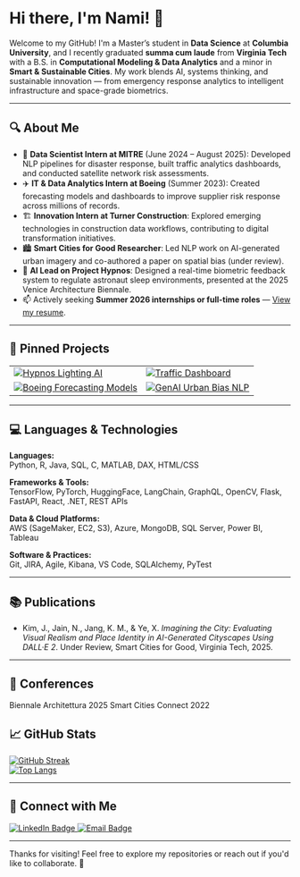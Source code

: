 # Hi there, I'm Nami! 👋

Welcome to my GitHub! I'm a Master’s student in **Data Science** at **Columbia University**, and I recently graduated **summa cum laude** from **Virginia Tech** with a B.S. in **Computational Modeling & Data Analytics** and a minor in **Smart & Sustainable Cities**. My work blends AI, systems thinking, and sustainable innovation — from emergency response analytics to intelligent infrastructure and space-grade biometrics.

---

## 🔍 About Me

<ul>
  <li>🧠 <strong>Data Scientist Intern at MITRE</strong> (June 2024 – August 2025): Developed NLP pipelines for disaster response, built traffic analytics dashboards, and conducted satellite network risk assessments.</li>
  <li>✈️ <strong>IT & Data Analytics Intern at Boeing</strong> (Summer 2023): Created forecasting models and dashboards to improve supplier risk response across millions of records.</li>
  <li>🏗️ <strong>Innovation Intern at Turner Construction</strong>: Explored emerging technologies in construction data workflows, contributing to digital transformation initiatives.</li>
  <li>🏙️ <strong>Smart Cities for Good Researcher</strong>: Led NLP work on AI-generated urban imagery and co-authored a paper on spatial bias (under review).</li>
  <li>🧬 <strong>AI Lead on Project Hypnos</strong>: Designed a real-time biometric feedback system to regulate astronaut sleep environments, presented at the 2025 Venice Architecture Biennale.</li>
  <li>📫 Actively seeking <strong>Summer 2026 internships or full-time roles</strong> — <a href="https://github.com/jainnami/portfolio/blob/4e5d33589d9864224c0debe461113105dcd59e7c/NamiResume.pdf">View my resume</a>.</li>
</ul>

---

## 📌 Pinned Projects

<table>
  <tr>
    <td><a href="https://github.com/nami-jain/hypnos-ml-lighting">
      <img src="https://github-readme-stats.vercel.app/api/pin/?username=nami-jain&repo=hypnos-ml-lighting&theme=vision-friendly-dark" alt="Hypnos Lighting AI" /></a>
    </td>
    <td><a href="https://github.com/nami-jain/traffic-analytics-dashboard">
      <img src="https://github-readme-stats.vercel.app/api/pin/?username=nami-jain&repo=traffic-analytics-dashboard&theme=vision-friendly-dark" alt="Traffic Dashboard" /></a>
    </td>
  </tr>
  <tr>
    <td><a href="https://github.com/nami-jain/supply-chain-predictive-models">
      <img src="https://github-readme-stats.vercel.app/api/pin/?username=nami-jain&repo=supply-chain-predictive-models&theme=vision-friendly-dark" alt="Boeing Forecasting Models" /></a>
    </td>
    <td><a href="https://github.com/nami-jain/genai-urban-bias-analysis">
      <img src="https://github-readme-stats.vercel.app/api/pin/?username=nami-jain&repo=genai-urban-bias-analysis&theme=vision-friendly-dark" alt="GenAI Urban Bias NLP" /></a>
    </td>
  </tr>
</table>

---

## 💻 Languages & Technologies

**Languages:**  
Python, R, Java, SQL, C, MATLAB, DAX, HTML/CSS  

**Frameworks & Tools:**  
TensorFlow, PyTorch, HuggingFace, LangChain, GraphQL, OpenCV, Flask, FastAPI, React, .NET, REST APIs  

**Data & Cloud Platforms:**  
AWS (SageMaker, EC2, S3), Azure, MongoDB, SQL Server, Power BI, Tableau  

**Software & Practices:**  
Git, JIRA, Agile, Kibana, VS Code, SQLAlchemy, PyTest  

---

## 📚 Publications

- Kim, J., Jain, N., Jang, K. M., & Ye, X. *Imagining the City: Evaluating Visual Realism and Place Identity in AI-Generated Cityscapes Using DALL·E 2*. Under Review, Smart Cities for Good, Virginia Tech, 2025.

---

## 👥 Conferences
Biennale Architettura 2025
Smart Cities Connect 2022

## 📈 GitHub Stats

[![GitHub Streak](http://github-readme-streak-stats.herokuapp.com?user=nami-jain&theme=dark&background=000000)](https://git.io/streak-stats)  
[![Top Langs](https://github-readme-stats.vercel.app/api/top-langs/?username=nami-jain&layout=compact&theme=vision-friendly-dark)](https://github.com/anuraghazra/github-readme-stats)

---

## 🤝 Connect with Me

<div id="badges">
  <a href="https://www.linkedin.com/in/nami-jain">
    <img src="https://img.shields.io/badge/LinkedIn: nami--jain-blue?style=for-the-badge&logo=linkedin&logoColor=white" alt="LinkedIn Badge"/>
  </a>
  <a href="mailto:jainnami02@gmail.com">
    <img src="https://img.shields.io/badge/Email: jainnami02@gmail.com-red?style=for-the-badge&logo=gmail&logoColor=white" alt="Email Badge"/>
  </a>
</div>

---

Thanks for visiting! Feel free to explore my repositories or reach out if you'd like to collaborate. 🚀
